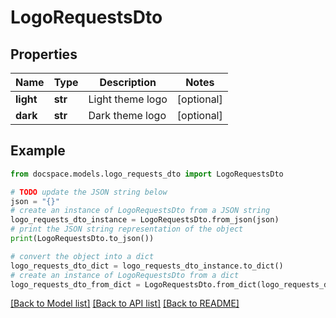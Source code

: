 # LogoRequestsDto


## Properties

Name | Type | Description | Notes
------------ | ------------- | ------------- | -------------
**light** | **str** | Light theme logo | [optional] 
**dark** | **str** | Dark theme logo | [optional] 

## Example

```python
from docspace.models.logo_requests_dto import LogoRequestsDto

# TODO update the JSON string below
json = "{}"
# create an instance of LogoRequestsDto from a JSON string
logo_requests_dto_instance = LogoRequestsDto.from_json(json)
# print the JSON string representation of the object
print(LogoRequestsDto.to_json())

# convert the object into a dict
logo_requests_dto_dict = logo_requests_dto_instance.to_dict()
# create an instance of LogoRequestsDto from a dict
logo_requests_dto_from_dict = LogoRequestsDto.from_dict(logo_requests_dto_dict)
```
[[Back to Model list]](../README.md#documentation-for-models) [[Back to API list]](../README.md#documentation-for-api-endpoints) [[Back to README]](../README.md)


